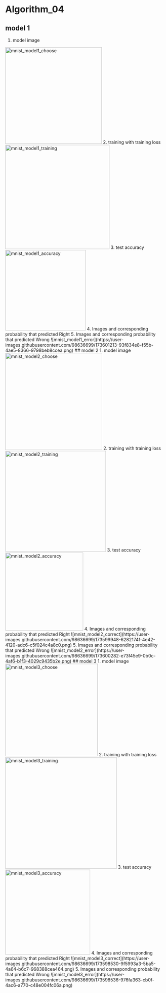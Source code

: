 # Algorithm_04
## model 1
1. model image
<img width="305" alt="mnist_model1_choose" src="https://user-images.githubusercontent.com/98636699/173601209-b6cc1150-31ef-4f87-9f4c-970d64ffc043.PNG">
2. training with training loss
<img width="329" alt="mnist_model1_training" src="https://user-images.githubusercontent.com/98636699/173601202-03713cd0-af1d-4fb5-b463-e72b866a7bbb.PNG">
3. test accuracy
<img width="254" alt="mnist_model1_accuracy" src="https://user-images.githubusercontent.com/98636699/173601207-922182fb-3bca-4d28-a869-a8f1cbc16e6c.PNG">
4. Images and corresponding probability that predicted Right
<![mnist_model1_success](https://user-images.githubusercontent.com/98636699/173601195-47df6a4e-52f1-4a27-abce-5af3a31c4a8c.png)>
5. Images and corresponding probability that predicted Wrong
![mnist_model1_error](https://user-images.githubusercontent.com/98636699/173601213-93f834e8-f55b-4ae5-8366-9798beb8ccea.png)
## model 2
1. model image
<img width="306" alt="mnist_model2_choose" src="https://user-images.githubusercontent.com/98636699/173599946-0ed6b7ea-6e93-449e-922d-6501b877fb08.PNG">
2. training with training loss
<img width="318" alt="mnist_model2_training" src="https://user-images.githubusercontent.com/98636699/173600454-d62337be-9876-4a2e-9346-9ed148bea86b.PNG">
3. test accuracy
<img width="246" alt="mnist_model2_accuracy" src="https://user-images.githubusercontent.com/98636699/173599931-32c40b4b-6815-4a71-9cb6-62a7242fe42d.PNG">
4. Images and corresponding probability that predicted Right
![mnist_model2_correct](https://user-images.githubusercontent.com/98636699/173599948-6282174f-4e42-4120-adc6-c5f024c4a8c0.png)
5. Images and corresponding probability that predicted Wrong
![mnist_model2_error](https://user-images.githubusercontent.com/98636699/173600282-e73f45e9-0b0c-4af6-b1f3-4029c9435b2e.png)
## model 3
1. model image
<img width="292" alt="mnist_model3_choose" src="https://user-images.githubusercontent.com/98636699/173597863-164aa43b-a2ed-4162-b87e-6e913d5aea96.PNG">
2. training with training loss
<img width="352" alt="mnist_model3_training" src="https://user-images.githubusercontent.com/98636699/173598538-ec5fdeb0-dc02-4c40-be43-69c9d4ebb4f8.PNG">
3. test accuracy
<img width="268" alt="mnist_model3_accuracy" src="https://user-images.githubusercontent.com/98636699/173598524-672bc3a3-d69f-4aa2-bd5a-4104a4d1b9ef.PNG">
4. Images and corresponding probability that predicted Right
![mnist_model3_correct](https://user-images.githubusercontent.com/98636699/173598530-9f5993a3-5ba5-4a64-b6c7-968388cea464.png)
5. Images and corresponding probability that predicted Wrong
![mnist_model3_error](https://user-images.githubusercontent.com/98636699/173598536-976fa363-cb0f-4ac6-a770-c48e004fc06a.png)
